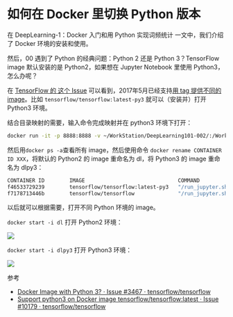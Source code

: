 # 如何在 Docker 里切换 Python 版本

​在 DeepLearning-1：Docker 入门和用 Python 实现词频统计 一文中，我们介绍了 Docker 环境的安装和使用。

然后，00 遇到了 Python 的经典问题：Python 2 还是 Python 3？TensorFlow image 默认安装的是 Python2，如果想在 Jupyter Notebook 里使用 Python3，怎么办呢？

在 [TensorFlow 的 这个 Issue](https://github.com/tensorflow/tensorflow/issues/10179) 可以看到，2017年5月已经支持[用 tag 提供不同的 image](https://hub.docker.com/r/tensorflow/tensorflow/tags/)。比如 ``tensorflow/tensorflow:latest-py3`` 就可以（安装并）打开 Python3 环境。

结合目录映射的需要，输入命令完成映射并在 python3 环境下打开：

```bash
docker run -it -p 8888:8888 -v ~/WorkStation/DeepLearning101-002/:/WorkStation/DeepLearning101-002 -w /WorkStation/DeepLearning101-002 tensorflow/tensorflow:latest-py3
```

然后用``docker ps -a``查看所有 image，然后使用命令 ``docker rename CONTAINER ID XXX``，将默认的 Python2 的 image 重命名为 dl，将 Python3 的 image 重命名为 dlpy3：

```bash
CONTAINER ID        IMAGE                              COMMAND                  CREATED             STATUS                      PORTS               NAMES
f46533729239        tensorflow/tensorflow:latest-py3   "/run_jupyter.sh -..."   11 minutes ago      Exited (0) 6 minutes ago                        dlpy3
f7178713446b        tensorflow/tensorflow              "/run_jupyter.sh -..."   42 minutes ago      Exited (0) 15 minutes ago                       dl
```
以后就可以根据需要，打开不同 Python 环境的 image。

``docker start -i dl`` 打开 Python2 环境：

![](http://7xjpra.com1.z0.glb.clouddn.com/docker_py2.png)

``docker start -i dlpy3`` 打开 Python3 环境：

![](http://7xjpra.com1.z0.glb.clouddn.com/docker_py3.png)


参考

- [Docker Image with Python 3? · Issue #3467 · tensorflow/tensorflow](https://github.com/tensorflow/tensorflow/issues/3467)
- [Support python3 on Docker image tensorflow/tensorflow:latest · Issue #10179 · tensorflow/tensorflow](https://github.com/tensorflow/tensorflow/issues/10179)